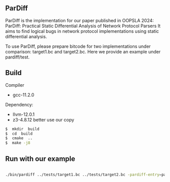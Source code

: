 ## ParDiff

ParDiff is the implementation for our paper published in OOPSLA 2024:
 ParDiff: Practical Static Differential Analysis of Network Protocol Parsers
It aims to find logical bugs in network protocol implementations using static differential analysis. 

To use ParDiff, please prepare bitcode for two implementations under comparison:  target1.bc and target2.bc. Here we provide an example under pardiff/test.

## Build

Compiler
* gcc-11.2.0

Dependency:
* llvm-12.0.1
* z3-4.8.12 better use our copy

```bash
$  mkdir  build
$  cd  build
$  cmake  ..
$  make -j8
```

## Run with our example

```bash

./bin/pardiff ../tests/target1.bc ../tests/target2.bc -pardiff-entry=pardiff_main_message > diff.txt 2>&1